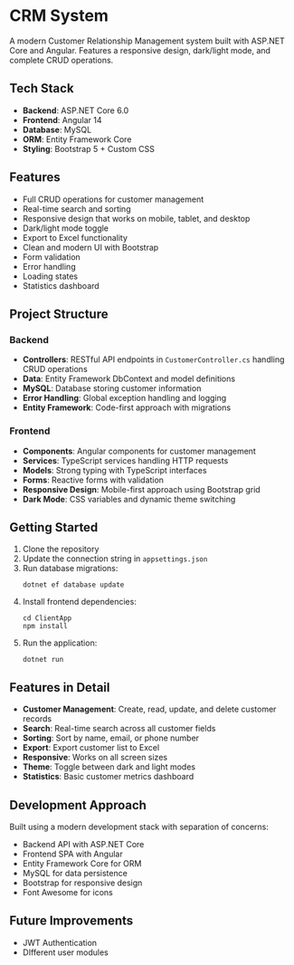 # CRM System

A modern Customer Relationship Management system built with ASP.NET Core and Angular. Features a responsive design, dark/light mode, and complete CRUD operations.

## Tech Stack

- **Backend**: ASP.NET Core 6.0
- **Frontend**: Angular 14
- **Database**: MySQL
- **ORM**: Entity Framework Core
- **Styling**: Bootstrap 5 + Custom CSS

## Features

- Full CRUD operations for customer management
- Real-time search and sorting
- Responsive design that works on mobile, tablet, and desktop
- Dark/light mode toggle
- Export to Excel functionality
- Clean and modern UI with Bootstrap
- Form validation
- Error handling
- Loading states
- Statistics dashboard

## Project Structure

### Backend

- **Controllers**: RESTful API endpoints in `CustomerController.cs` handling CRUD operations
- **Data**: Entity Framework DbContext and model definitions
- **MySQL**: Database storing customer information
- **Error Handling**: Global exception handling and logging
- **Entity Framework**: Code-first approach with migrations

### Frontend

- **Components**: Angular components for customer management
- **Services**: TypeScript services handling HTTP requests
- **Models**: Strong typing with TypeScript interfaces
- **Forms**: Reactive forms with validation
- **Responsive Design**: Mobile-first approach using Bootstrap grid
- **Dark Mode**: CSS variables and dynamic theme switching

## Getting Started

1. Clone the repository
2. Update the connection string in `appsettings.json`
3. Run database migrations:
   ```
   dotnet ef database update
   ```
4. Install frontend dependencies:
   ```
   cd ClientApp
   npm install
   ```
5. Run the application:
   ```
   dotnet run
   ```

## Features in Detail

- **Customer Management**: Create, read, update, and delete customer records
- **Search**: Real-time search across all customer fields
- **Sorting**: Sort by name, email, or phone number
- **Export**: Export customer list to Excel
- **Responsive**: Works on all screen sizes
- **Theme**: Toggle between dark and light modes
- **Statistics**: Basic customer metrics dashboard

## Development Approach

Built using a modern development stack with separation of concerns:

- Backend API with ASP.NET Core
- Frontend SPA with Angular
- Entity Framework Core for ORM
- MySQL for data persistence
- Bootstrap for responsive design
- Font Awesome for icons

## Future Improvements

- JWT Authentication
- DIfferent user modules

